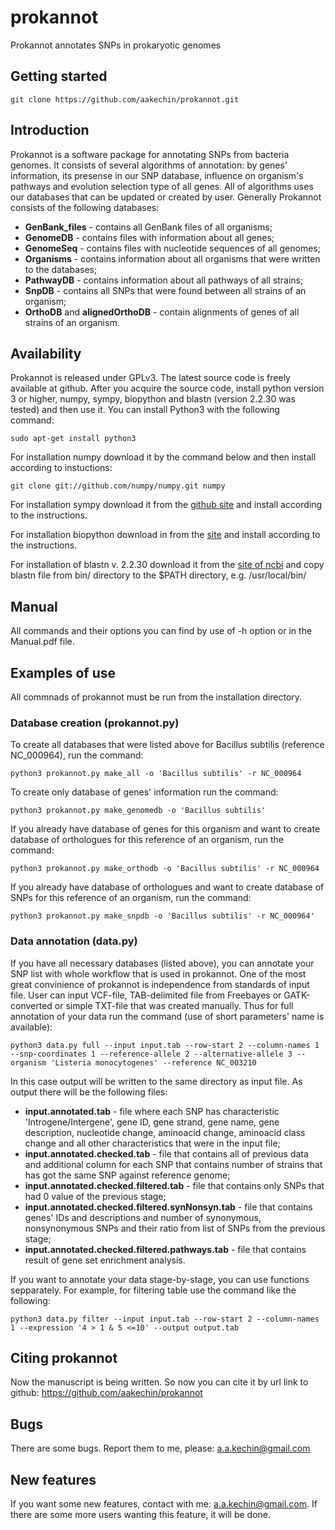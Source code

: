# prokannot

Prokannot annotates SNPs in prokaryotic genomes

## Getting started

```git clone https://github.com/aakechin/prokannot.git```

## Introduction

Prokannot is a software package for annotating SNPs from bacteria genomes. It consists of several algorithms of annotation: by genes' information, its presense in our SNP database, influence on organism's pathways and evolution selection type of all genes. All of algorithms uses our databases that can be updated or created by user. Generally Prokannot consists of the following databases:
* **GenBank_files** - contains all GenBank files of all organisms;
* **GenomeDB** - contains files with information about all genes;
* **GenomeSeq** - contains files with nucleotide sequences of all genomes;
* **Organisms** - contains information about all organisms that were written to the databases;
* **PathwayDB** - contains information about all pathways of all strains;
* **SnpDB** - contains all SNPs that were found between all strains of an organism;
* **OrthoDB** and **alignedOrthoDB** - contain alignments of genes of all strains of an organism.

## Availability

Prokannot is released under GPLv3. The latest source code is freely available at github. After you acquire the source code, install python version 3 or higher, numpy, sympy, biopython and blastn (version 2.2.30 was tested) and then use it. You can install Python3 with the following command:

```sudo apt-get install python3```

For installation numpy download it by the command below and then install according to instuctions:

```git clone git://github.com/numpy/numpy.git numpy```

For installation sympy download it from the [github site](https://github.com/sympy/sympy/releases) and install according to the instructions.

For installation biopython download in from the [site](http://biopython.org/wiki/Download) and install according to the instructions.

For installation of blastn v. 2.2.30 download it from the [site of ncbi](ftp://ftp.ncbi.nlm.nih.gov/blast/executables/blast+/2.2.30) and copy blastn file from bin/ directory to the $PATH directory, e.g. /usr/local/bin/

## Manual

All commands and their options you can find by use of -h option or in the Manual.pdf file.

## Examples of use

All commnads of prokannot must be run from the installation directory.

### Database creation (prokannot.py)

To create all databases that were listed above for Bacillus subtilis (reference NC_000964), run the command:

```python3 prokannot.py make_all -o 'Bacillus subtilis' -r NC_000964```

To create only database of genes' information run the command:

```python3 prokannot.py make_genomedb -o 'Bacillus subtilis'```

If you already have database of genes for this organism and want to create database of orthologues for this reference of an organism, run the command:

```python3 prokannot.py make_orthodb -o 'Bacillus subtilis' -r NC_000964```

If you already have database of orthologues and want to create database of SNPs for this reference of an organism, run the command:

```python3 prokannot.py make_snpdb -o 'Bacillus subtilis' -r NC_000964'```

### Data annotation (data.py)

If you have all necessary databases (listed above), you can annotate your SNP list with whole workflow that is used in prokannot. One of the most great convinience of prokannot is independence from standards of input file. User can input VCF-file, TAB-delimited file from Freebayes or GATK-converted or simple TXT-file that was created manually. Thus for full annotation of your data run the command (use of short parameters' name is available):

```python3 data.py full --input input.tab --row-start 2 --column-names 1 --snp-coordinates 1 --reference-allele 2 --alternative-allele 3 --organism 'Listeria monocytogenes' --reference NC_003210```

In this case output will be written to the same directory as input file. As output there will be the following files:
* **input.annotated.tab** - file where each SNP has characteristic 'Introgene/Intergene', gene ID, gene strand, gene name, gene description, nucleotide change, aminoacid change, aminoacid class change and all other characteristics that were in the input file;
* **input.annotated.checked.tab** - file that contains all of previous data and additional column for each SNP that contains number of strains that has got the same SNP against reference genome;
* **input.annotated.checked.filtered.tab** - file that contains only SNPs that had 0 value of the previous stage;
* **input.annotated.checked.filtered.synNonsyn.tab** - file that contains genes' IDs and descriptions and number of synonymous, nonsynonymous SNPs and their ratio from list of SNPs from the previous stage;
* **input.annotated.checked.filtered.pathways.tab** - file that contains result of gene set enrichment analysis.

If you want to annotate your data stage-by-stage, you can use functions sepparately. For example, for filtering table use the command like the following:

```python3 data.py filter --input input.tab --row-start 2 --column-names 1 --expression '4 > 1 & 5 <=10' --output output.tab```

## Citing prokannot

Now the manuscript is being written. So now you can cite it by url link to github: https://github.com/aakechin/prokannot

## Bugs

There are some bugs. Report them to me, please: a.a.kechin@gmail.com

## New features

If you want some new features, contact with me: a.a.kechin@gmail.com. If there are some more users wanting this feature, it will be done.
